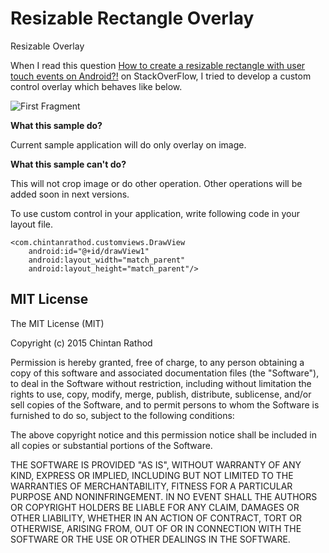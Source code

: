 Resizable Rectangle Overlay
===========================

Resizable Overlay

When I read this question [How to create a resizable rectangle with user touch events on Android?!](http://stackoverflow.com/questions/8974088/how-to-create-a-resizable-rectangle-with-user-touch-events-on-android)  on StackOverFlow, I tried to develop a custom control overlay which behaves like below.

![First Fragment](http://i.stack.imgur.com/cajl4.jpg)

**What this sample do?**

Current sample application will do only overlay on image. 

**What this sample can't do?**

This will not crop image or do other operation. Other operations will be added soon in next versions.

To use custom control in your application, write following code in your layout file.

    <com.chintanrathod.customviews.DrawView
        android:id="@+id/drawView1"
        android:layout_width="match_parent"
        android:layout_height="match_parent"/>
        

MIT License
------

The MIT License (MIT)

Copyright (c) 2015 Chintan Rathod

Permission is hereby granted, free of charge, to any person obtaining a copy of this software and associated documentation files (the "Software"), to deal in the Software without restriction, including without limitation the rights to use, copy, modify, merge, publish, distribute, sublicense, and/or sell copies of the Software, and to permit persons to whom the Software is furnished to do so, subject to the following conditions:

The above copyright notice and this permission notice shall be included in all copies or substantial portions of the Software.

THE SOFTWARE IS PROVIDED "AS IS", WITHOUT WARRANTY OF ANY KIND, EXPRESS OR IMPLIED, INCLUDING BUT NOT LIMITED TO THE WARRANTIES OF MERCHANTABILITY, FITNESS FOR A PARTICULAR PURPOSE AND NONINFRINGEMENT. IN NO EVENT SHALL THE AUTHORS OR COPYRIGHT HOLDERS BE LIABLE FOR ANY CLAIM, DAMAGES OR OTHER LIABILITY, WHETHER IN AN ACTION OF CONTRACT, TORT OR OTHERWISE, ARISING FROM, OUT OF OR IN CONNECTION WITH THE SOFTWARE OR THE USE OR OTHER DEALINGS IN THE SOFTWARE.

